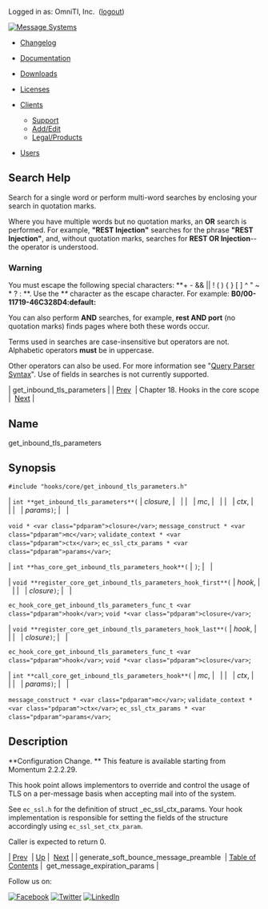 Logged in as: OmniTI, Inc.  ([logout](https://support.messagesystems.com/logout.php))

[![Message Systems](https://support.messagesystems.com/images/ms-white205.png)](https://support.messagesystems.com/start.php) 

*   [Changelog](https://support.messagesystems.com/start.php?show=changelog)
*   [Documentation](https://support.messagesystems.com/docs/)
*   [Downloads](https://support.messagesystems.com/start.php)

*   [Licenses](https://support.messagesystems.com/license_summary.php)
*   <a href="">Clients</a>
    *   [Support](https://support.messagesystems.com/cs.php)
    *   [Add/Edit](https://support.messagesystems.com/edit_client.php)
    *   [Legal/Products](https://support.messagesystems.com/edit_products.php)
*   [Users](https://support.messagesystems.com/edit_customer.php)

## Search Help

Search for a single word or perform multi-word searches by enclosing your search in quotation marks.

Where you have multiple words but no quotation marks, an **OR** search is performed. For example, **"REST Injection"** searches for the phrase **"REST Injection"**, and, without quotation marks, searches for **REST OR Injection**--the operator is understood.

### Warning

You must escape the following special characters: **+ - && || ! ( ) { } [ ] ^ " ~ * ? : \**. Use the **\** character as the escape character. For example: **B0/00-11719-46C328D4\:default\:**

You can also perform **AND** searches, for example, **rest AND port** (no quotation marks) finds pages where both these words occur.

Terms used in searches are case-insensitive but operators are not. Alphabetic operators **must** be in uppercase.

Other operators can also be used. For more information see "[Query Parser Syntax](https://lucene.apache.org/core/old_versioned_docs/versions/3_0_0/queryparsersyntax.html)". Use of fields in searches is not currently supported.

| get_inbound_tls_parameters |
| [Prev](extending.hooks.core.generate_soft_bounce_message_preamble.php)  | Chapter 18. Hooks in the core scope |  [Next](extending.hooks.core.get_message_expiration_params.php) |

<a name="extending.hooks.core.get_inbound_tls_parameters"></a>
## Name

get_inbound_tls_parameters

## Synopsis

`#include "hooks/core/get_inbound_tls_parameters.h"`

| `int **get_inbound_tls_parameters**(` | <var class="pdparam">closure</var>, |   |
|   | <var class="pdparam">mc</var>, |   |
|   | <var class="pdparam">ctx</var>, |   |
|   | <var class="pdparam">params</var>`)`; |   |

`void * <var class="pdparam">closure</var>`;
`message_construct * <var class="pdparam">mc</var>`;
`validate_context * <var class="pdparam">ctx</var>`;
`ec_ssl_ctx_params * <var class="pdparam">params</var>`;

| `int **has_core_get_inbound_tls_parameters_hook**(` | `)`; |   |

| `void **register_core_get_inbound_tls_parameters_hook_first**(` | <var class="pdparam">hook</var>, |   |
|   | <var class="pdparam">closure</var>`)`; |   |

`ec_hook_core_get_inbound_tls_parameters_func_t <var class="pdparam">hook</var>`;
`void *<var class="pdparam">closure</var>`;

| `void **register_core_get_inbound_tls_parameters_hook_last**(` | <var class="pdparam">hook</var>, |   |
|   | <var class="pdparam">closure</var>`)`; |   |

`ec_hook_core_get_inbound_tls_parameters_func_t <var class="pdparam">hook</var>`;
`void *<var class="pdparam">closure</var>`;

| `int **call_core_get_inbound_tls_parameters_hook**(` | <var class="pdparam">mc</var>, |   |
|   | <var class="pdparam">ctx</var>, |   |
|   | <var class="pdparam">params</var>`)`; |   |

`message_construct * <var class="pdparam">mc</var>`;
`validate_context * <var class="pdparam">ctx</var>`;
`ec_ssl_ctx_params * <var class="pdparam">params</var>`;<a name="idp21324128"></a>
## Description

**Configuration Change. ** This feature is available starting from Momentum 2.2.2.29.

This hook point allows implementors to override and control the usage of TLS on a per-message basis when accepting mail into of the system.

See `ec_ssl.h` for the definition of struct _ec_ssl_ctx_params. Your hook implementation is responsible for setting the fields of the structure accordingly using `ec_ssl_set_ctx_param`.

Caller is expected to return 0.

| [Prev](extending.hooks.core.generate_soft_bounce_message_preamble.php)  | [Up](extending.hooks.core.php) |  [Next](extending.hooks.core.get_message_expiration_params.php) |
| generate_soft_bounce_message_preamble  | [Table of Contents](index.php) |  get_message_expiration_params |

Follow us on:

[![Facebook](https://support.messagesystems.com/images/icon-facebook.png)](http://www.facebook.com/messagesystems) [![Twitter](https://support.messagesystems.com/images/icon-twitter.png)](http://twitter.com/#!/MessageSystems) [![LinkedIn](https://support.messagesystems.com/images/icon-linkedin.png)](http://www.linkedin.com/company/message-systems)